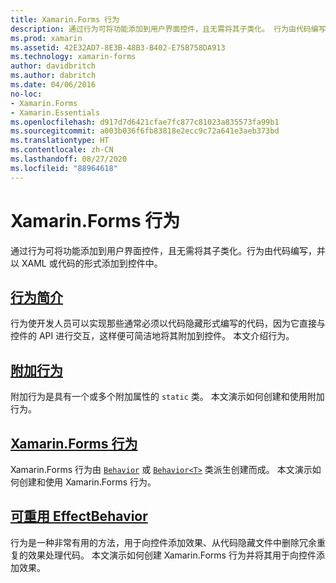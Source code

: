 ```yaml
---
title: Xamarin.Forms 行为
description: 通过行为可将功能添加到用户界面控件，且无需将其子类化。 行为由代码编写，并以 XAML 或代码的形式添加到控件中。
ms.prod: xamarin
ms.assetid: 42E32AD7-8E3B-48B3-B402-E75B758DA913
ms.technology: xamarin-forms
author: davidbritch
ms.author: dabritch
ms.date: 04/06/2016
no-loc:
- Xamarin.Forms
- Xamarin.Essentials
ms.openlocfilehash: d917d7d6421cfae7fc877c81023a835573fa99b1
ms.sourcegitcommit: a003b036f6fb83818e2ecc9c72a641e3aeb373bd
ms.translationtype: HT
ms.contentlocale: zh-CN
ms.lasthandoff: 08/27/2020
ms.locfileid: "88964618"
---
```

# <a name="no-locxamarinforms-behaviors"></a>Xamarin.Forms 行为

通过行为可将功能添加到用户界面控件，且无需将其子类化。行为由代码编写，并以 XAML 或代码的形式添加到控件中。

## <a name="introduction-to-behaviors"></a>[行为简介](introduction.md)

行为使开发人员可以实现那些通常必须以代码隐藏形式编写的代码，因为它直接与控件的 API 进行交互，这样便可简洁地将其附加到控件。 本文介绍行为。

## <a name="attached-behaviors"></a>[附加行为](attached.md)

附加行为是具有一个或多个附加属性的 `static` 类。 本文演示如何创建和使用附加行为。

## <a name="no-locxamarinforms-behaviors"></a>[Xamarin.Forms 行为](creating.md)

Xamarin.Forms 行为由 [`Behavior`](xref:Xamarin.Forms.Behavior) 或 [`Behavior<T>`](xref:Xamarin.Forms.Behavior`1) 类派生创建而成。 本文演示如何创建和使用 Xamarin.Forms 行为。

## <a name="reusable-effectbehavior"></a>[可重用 EffectBehavior](effect-behavior.md)

行为是一种非常有用的方法，用于向控件添加效果、从代码隐藏文件中删除冗余重复的效果处理代码。 本文演示如何创建 Xamarin.Forms 行为并将其用于向控件添加效果。

